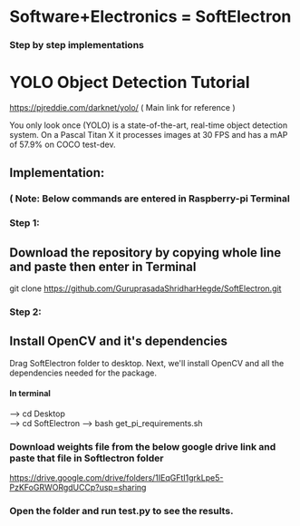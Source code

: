 # Software+Electronics = SoftElectron
### Step by step implementations
# YOLO Object Detection Tutorial
https://pjreddie.com/darknet/yolo/ ( Main link for reference )

You only look once (YOLO) is a state-of-the-art, real-time object detection system. On a Pascal Titan X it processes images at 30 FPS and has a mAP of 57.9% on COCO test-dev.

## Implementation:
### ( Note: Below commands are entered in Raspberry-pi Terminal
### Step 1: 
## Download the repository by copying whole line and paste then enter in Terminal 
git clone https://github.com/GuruprasadaShridharHegde/SoftElectron.git
### Step 2:
## Install OpenCV and it's dependencies
Drag SoftElectron folder to desktop. Next, we'll install OpenCV and all the dependencies needed for the package. 
#### In terminal 
--> cd Desktop   
--> cd SoftElectron
--> bash get_pi_requirements.sh

### Download weights file from the below google drive link and paste that file in Softlectron folder
https://drive.google.com/drive/folders/1IEqGFtI1grkLpe5-PzKFoGRWORgdUCCp?usp=sharing

### Open the folder and run test.py to see the results.


 

